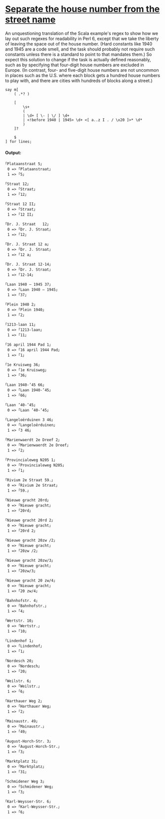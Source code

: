 [1]: http://rosettacode.org/wiki/Separate_the_house_number_from_the_street_name

# [Separate the house number from the street name][1]

An unquestioning translation of the Scala example's regex to show how we lay out such regexes for readability in Perl 6, except that we take the liberty of leaving the space out of the house number.
(Hard constants like 1940 and 1945 are a code smell,
and the task should probably not require such constants unless there is a standard to point to that mandates them.)
So expect this solution to change if the task is actually defined reasonably, such as by specifying that four-digit house numbers are excluded in Europe.
(In contrast, four- and five-digit house numbers are not uncommon
in places such as the U.S. where each block gets a hundred house numbers
to play with, and there are cities with hundreds of blocks along a street.)

```perl6
say m[
    ( .*? )
 
    [
        \s+
        (
        | \d+ [ \- | \/ ] \d+
        | <!before 1940 | 1945> \d+ <[ a..z I . / \x20 ]>* \d*
        )
    ]?
 
    $
] for lines;
```

#### Output:
```
｢Plataanstraat 5｣
 0 => ｢Plataanstraat｣
 1 => ｢5｣

｢Straat 12｣
 0 => ｢Straat｣
 1 => ｢12｣

｢Straat 12 II｣
 0 => ｢Straat｣
 1 => ｢12 II｣

｢Dr. J. Straat   12｣
 0 => ｢Dr. J. Straat｣
 1 => ｢12｣

｢Dr. J. Straat 12 a｣
 0 => ｢Dr. J. Straat｣
 1 => ｢12 a｣

｢Dr. J. Straat 12-14｣
 0 => ｢Dr. J. Straat｣
 1 => ｢12-14｣

｢Laan 1940 – 1945 37｣
 0 => ｢Laan 1940 – 1945｣
 1 => ｢37｣

｢Plein 1940 2｣
 0 => ｢Plein 1940｣
 1 => ｢2｣

｢1213-laan 11｣
 0 => ｢1213-laan｣
 1 => ｢11｣

｢16 april 1944 Pad 1｣
 0 => ｢16 april 1944 Pad｣
 1 => ｢1｣

｢1e Kruisweg 36｣
 0 => ｢1e Kruisweg｣
 1 => ｢36｣

｢Laan 1940-’45 66｣
 0 => ｢Laan 1940-’45｣
 1 => ｢66｣

｢Laan ’40-’45｣
 0 => ｢Laan ’40-’45｣

｢Langeloërduinen 3 46｣
 0 => ｢Langeloërduinen｣
 1 => ｢3 46｣

｢Marienwaerdt 2e Dreef 2｣
 0 => ｢Marienwaerdt 2e Dreef｣
 1 => ｢2｣

｢Provincialeweg N205 1｣
 0 => ｢Provincialeweg N205｣
 1 => ｢1｣

｢Rivium 2e Straat 59.｣
 0 => ｢Rivium 2e Straat｣
 1 => ｢59.｣

｢Nieuwe gracht 20rd｣
 0 => ｢Nieuwe gracht｣
 1 => ｢20rd｣

｢Nieuwe gracht 20rd 2｣
 0 => ｢Nieuwe gracht｣
 1 => ｢20rd 2｣

｢Nieuwe gracht 20zw /2｣
 0 => ｢Nieuwe gracht｣
 1 => ｢20zw /2｣

｢Nieuwe gracht 20zw/3｣
 0 => ｢Nieuwe gracht｣
 1 => ｢20zw/3｣

｢Nieuwe gracht 20 zw/4｣
 0 => ｢Nieuwe gracht｣
 1 => ｢20 zw/4｣

｢Bahnhofstr. 4｣
 0 => ｢Bahnhofstr.｣
 1 => ｢4｣

｢Wertstr. 10｣
 0 => ｢Wertstr.｣
 1 => ｢10｣

｢Lindenhof 1｣
 0 => ｢Lindenhof｣
 1 => ｢1｣

｢Nordesch 20｣
 0 => ｢Nordesch｣
 1 => ｢20｣

｢Weilstr. 6｣
 0 => ｢Weilstr.｣
 1 => ｢6｣

｢Harthauer Weg 2｣
 0 => ｢Harthauer Weg｣
 1 => ｢2｣

｢Mainaustr. 49｣
 0 => ｢Mainaustr.｣
 1 => ｢49｣

｢August-Horch-Str. 3｣
 0 => ｢August-Horch-Str.｣
 1 => ｢3｣

｢Marktplatz 31｣
 0 => ｢Marktplatz｣
 1 => ｢31｣

｢Schmidener Weg 3｣
 0 => ｢Schmidener Weg｣
 1 => ｢3｣

｢Karl-Weysser-Str. 6｣
 0 => ｢Karl-Weysser-Str.｣
 1 => ｢6｣
```